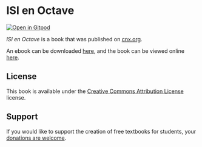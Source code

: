# ISI en Octave

[![Open in Gitpod](https://gitpod.io/button/open-in-gitpod.svg)](https://gitpod.io/from-referrer/)

_ISI en Octave_ is a book that was published on [cnx.org](https://cnx.org/).

An ebook can be downloaded [here](https://github.com/cnx-user-books/cnxbook-isi-en-octave/releases/latest), and the book can be viewed online [here](https://github.com/cnx-user-books/cnxbook-isi-en-octave/releases/latest).

## License
This book is available under the [Creative Commons Attribution License](./LICENSE) license.

## Support
If you would like to support the creation of free textbooks for students, your [donations are welcome](https://riceconnect.rice.edu/donation/support-openstax-banner).
